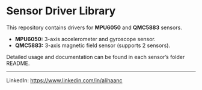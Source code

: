 # Sensor Driver Library

This repository contains drivers for **MPU6050** and **QMC5883** sensors.

- **MPU6050:** 3-axis accelerometer and gyroscope sensor.  
- **QMC5883:** 3-axis magnetic field sensor (supports 2 sensors).

Detailed usage and documentation can be found in each sensor’s folder README.

---

LinkedIn: https://www.linkedin.com/in/alihaanc
